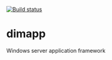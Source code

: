 <!--
Copyright Glen Knowles 2016 - 2017.
Distributed under the Boost Software License, Version 1.0.
-->

[![Build status](https://ci.appveyor.com/api/projects/status/0a248fk1dspywxbm?svg=true)
    ](https://ci.appveyor.com/project/gknowles/dimapp "msvc 2017")

# dimapp
Windows server application framework
